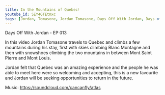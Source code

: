 ```yaml
---
title: In the Mountains of Quebec!
youtube_id: SEY4GTEtmxc
tags: [Jordan, Tomasone, Jordan Tomasone, Days Off With Jordan, Days off, Vlog, vlogger, vlogging, travel vlogger, inspirational content, Quebec, In the Mountains of Quebec, Snowshoeing, Nordic skiing, climbing mountains in Quebec, Mountains in Quebec, English Canadian travels to Quebec for the first time, Quebec first impressions, reaction vlog, react vlog, Mont Blanc Montagne, Mont Saint Pierre, Mont Louis, Quebec wilderness, DOWJ, exploring the mountains of Quebec, Quebec travel vlog, skiing in Quebec, Snowshoe]
---
```

Days Off With Jordan - EP 013

In this video Jordan Tomasone travels to Quebec and climbs a few mountains during his stay, first with skies climbing Blanc Montagne and then with snowshoes climbing the two mountains in between Mont Saint Pierre and Mont Louis. 

Jordan felt that Quebec was an amazing experience and the people he was able to meet here were so welcoming and accepting, this is a new favourite and Jordan will be seeking opportunities to return in the future.

Music:  https://soundcloud.com/cancanfly/atlas
